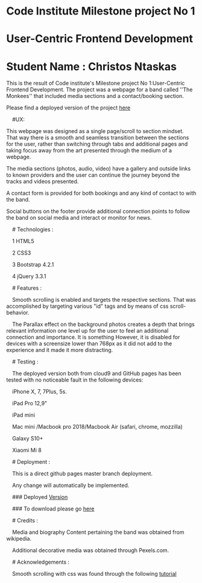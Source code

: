 # Code Institute Milestone project No 1

# User-Centric Frontend Development

# Student Name : Christos Ntaskas

This is the result of Code institute's Milestone project No 1:User-Centric Frontend Development. The project was a webpage for a band called ''The Monkees'' that included media sections and a contact/booking section.

Please find a deployed version of the project [here](https://chrisntaskas.github.io/codeinstitutemilestone1/#)

    #UX: 

This webpage was designed as a single page/scroll to section mindset. That way there is a smooth and seamless transition between the sections for the user, rather than switching through tabs and additional pages and taking focus away from the art presented through the medium of a webpage. 

The media sections (photos, audio, video) have a gallery and outside links to known providers and the user can continue the journey beyond the tracks and videos presented. 

A contact form is provided for both bookings and any kind of contact to with the band.

Social buttons on the footer provide additional connection points to follow the band on social media and interact or monitor for news.

    # Technologies :

    1 HTML5

    2 CSS3

    3 Bootstrap 4.2.1

    4 jQuery 3.3.1

    # Features :

    Smooth scrolling is enabled and targets the respective sections. That was accomplished by targeting various "id" tags and by means of css scroll-behavior.

    The Parallax effect on the background photos creates a depth that brings relevant information one level up for the user to feel an additional connection and importance. It is something However, it is disabled for devices with a screensize lower than 768px as it did not add to the experience and it made it more distracting.

    # Testing :

    The deployed version both from cloud9 and GitHub pages has been tested with no noticeable fault in the following devices:

    iPhone X, 7, 7Plus, 5s.

    iPad Pro 12,9"

    iPad mini

    Mac mini /Macbook pro 2018/Macbook Air (safari, chrome, mozzilla)

    Galaxy S10+

    Xiaomi Mi 8

    # Deployment :

    This is a direct github pages master branch deployment.

    Any change will automatically be implemented.

    ### Deployed [Version](https://chrisntaskas.github.io/codeinstitutemilestone1/)

    ### To download please go [here](https://github.com/chrisntaskas/codeinstitutemilestone1.git)

    # Credits :

    Media and biography Content pertaining the band was obtained from wikipedia.

    Additional decorative media was obtained through Pexels.com. 

    # Acknowledgements : 

    Smooth scrolling with css was found through the following [tutorial](https://www.youtube.com/watch?v=iB0hL-NNUJg&t=175s)
